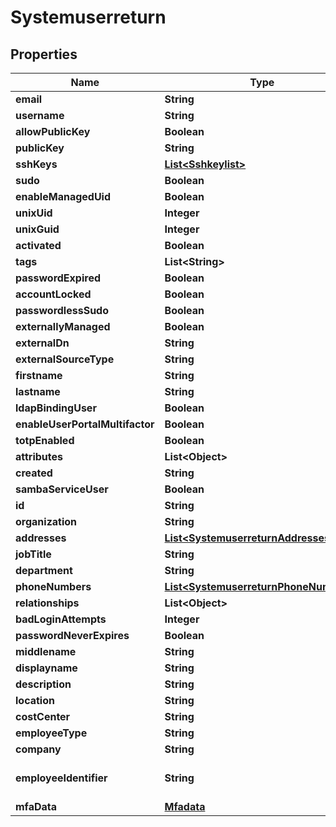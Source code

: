 
# Systemuserreturn

## Properties
Name | Type | Description | Notes
------------ | ------------- | ------------- | -------------
**email** | **String** |  |  [optional]
**username** | **String** |  |  [optional]
**allowPublicKey** | **Boolean** |  |  [optional]
**publicKey** | **String** |  |  [optional]
**sshKeys** | [**List&lt;Sshkeylist&gt;**](Sshkeylist.md) |  |  [optional]
**sudo** | **Boolean** |  |  [optional]
**enableManagedUid** | **Boolean** |  |  [optional]
**unixUid** | **Integer** |  |  [optional]
**unixGuid** | **Integer** |  |  [optional]
**activated** | **Boolean** |  |  [optional]
**tags** | **List&lt;String&gt;** |  |  [optional]
**passwordExpired** | **Boolean** |  |  [optional]
**accountLocked** | **Boolean** |  |  [optional]
**passwordlessSudo** | **Boolean** |  |  [optional]
**externallyManaged** | **Boolean** |  |  [optional]
**externalDn** | **String** |  |  [optional]
**externalSourceType** | **String** |  |  [optional]
**firstname** | **String** |  |  [optional]
**lastname** | **String** |  |  [optional]
**ldapBindingUser** | **Boolean** |  |  [optional]
**enableUserPortalMultifactor** | **Boolean** |  |  [optional]
**totpEnabled** | **Boolean** |  |  [optional]
**attributes** | **List&lt;Object&gt;** |  |  [optional]
**created** | **String** |  |  [optional]
**sambaServiceUser** | **Boolean** |  |  [optional]
**id** | **String** |  |  [optional]
**organization** | **String** |  |  [optional]
**addresses** | [**List&lt;SystemuserreturnAddresses&gt;**](SystemuserreturnAddresses.md) |  |  [optional]
**jobTitle** | **String** |  |  [optional]
**department** | **String** |  |  [optional]
**phoneNumbers** | [**List&lt;SystemuserreturnPhoneNumbers&gt;**](SystemuserreturnPhoneNumbers.md) |  |  [optional]
**relationships** | **List&lt;Object&gt;** |  |  [optional]
**badLoginAttempts** | **Integer** |  |  [optional]
**passwordNeverExpires** | **Boolean** |  |  [optional]
**middlename** | **String** |  |  [optional]
**displayname** | **String** |  |  [optional]
**description** | **String** |  |  [optional]
**location** | **String** |  |  [optional]
**costCenter** | **String** |  |  [optional]
**employeeType** | **String** |  |  [optional]
**company** | **String** |  |  [optional]
**employeeIdentifier** | **String** | Must be unique per user.  |  [optional]
**mfaData** | [**Mfadata**](Mfadata.md) |  |  [optional]



